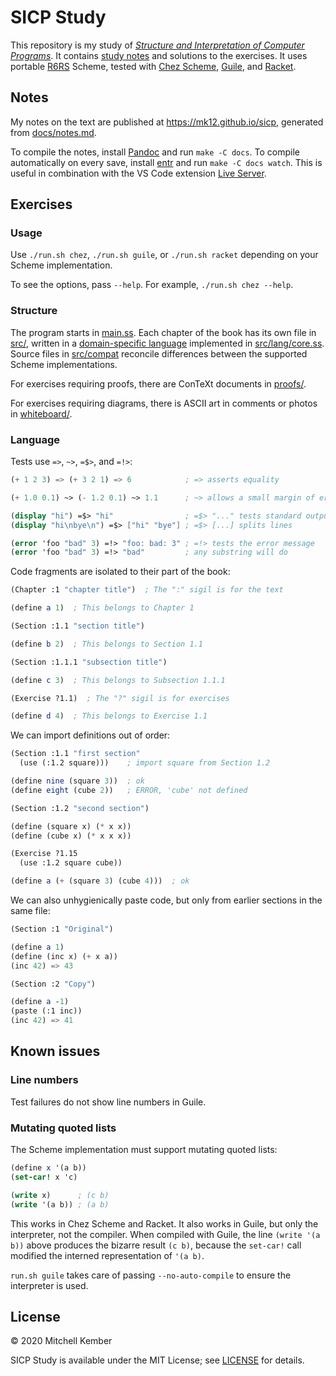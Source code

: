 # SICP Study

This repository is my study of [_Structure and Interpretation of Computer Programs_][sicp]. It contains [study notes][pages] and solutions to the exercises. It uses portable [R6RS][] Scheme, tested with [Chez Scheme][], [Guile][], and [Racket][].

## Notes

My notes on the text are published at <https://mk12.github.io/sicp>, generated from [docs/notes.md](docs/notes.md).

To compile the notes, install [Pandoc][] and run `make -C docs`. To compile automatically on every save, install [entr][] and run `make -C docs watch`. This is useful in combination with the VS Code extension [Live Server][].

## Exercises

### Usage

Use `./run.sh chez`, `./run.sh guile`, or `./run.sh racket` depending on your Scheme implementation.

To see the options, pass `--help`. For example, `./run.sh chez --help`.

### Structure

The program starts in [main.ss](main.ss). Each chapter of the book has its own file in [src/](src), written in a [domain-specific language](#language) implemented in [src/lang/core.ss](src/lang/core.ss). Source files in [src/compat](src/compat) reconcile differences between the supported Scheme implementations.

For exercises requiring proofs, there are ConTeXt documents in [proofs/](proofs).

For exercises requiring diagrams, there is ASCII art in comments or photos in [whiteboard/](whiteboard).

### Language

Tests use `=>`, `~>`, `=$>`, and `=!>`:

```scheme
(+ 1 2 3) => (+ 3 2 1) => 6            ; => asserts equality

(+ 1.0 0.1) ~> (- 1.2 0.1) ~> 1.1      ; ~> allows a small margin of error

(display "hi") =$> "hi"                ; =$> "..." tests standard output
(display "hi\nbye\n") =$> ["hi" "bye"] ; =$> [...] splits lines

(error 'foo "bad" 3) =!> "foo: bad: 3" ; =!> tests the error message
(error 'foo "bad" 3) =!> "bad"         ; any substring will do
```

Code fragments are isolated to their part of the book:

```scheme
(Chapter :1 "chapter title")  ; The ":" sigil is for the text

(define a 1)  ; This belongs to Chapter 1

(Section :1.1 "section title")

(define b 2)  ; This belongs to Section 1.1

(Section :1.1.1 "subsection title")

(define c 3)  ; This belongs to Subsection 1.1.1

(Exercise ?1.1)  ; The "?" sigil is for exercises

(define d 4)  ; This belongs to Exercise 1.1
```

We can import definitions out of order:

```scheme
(Section :1.1 "first section"
  (use (:1.2 square)))    ; import square from Section 1.2

(define nine (square 3))  ; ok
(define eight (cube 2))   ; ERROR, 'cube' not defined

(Section :1.2 "second section")

(define (square x) (* x x))
(define (cube x) (* x x x))

(Exercise ?1.15
  (use :1.2 square cube))

(define a (+ (square 3) (cube 4)))  ; ok
```

We can also unhygienically paste code, but only from earlier sections in the same file:

```scheme
(Section :1 "Original")

(define a 1)
(define (inc x) (+ x a))
(inc 42) => 43

(Section :2 "Copy")

(define a -1)
(paste (:1 inc))
(inc 42) => 41
```

## Known issues

### Line numbers

Test failures do not show line numbers in Guile.

### Mutating quoted lists

The Scheme implementation must support mutating quoted lists:

```scheme
(define x '(a b))
(set-car! x 'c)

(write x)      ; (c b)
(write '(a b)) ; (a b)
```

This works in Chez Scheme and Racket. It also works in Guile, but only the interpreter, not the compiler. When compiled with Guile, the line `(write '(a b))` above produces the bizarre result `(c b)`, because the `set-car!` call modified the interned representation of `'(a b)`.

`run.sh guile` takes care of passing `--no-auto-compile` to ensure the interpreter is used.

## License

© 2020 Mitchell Kember

SICP Study is available under the MIT License; see [LICENSE](LICENSE.md) for details.

[sicp]: https://mitpress.mit.edu/sites/default/files/sicp/index.html
[pages]: https://mk12.github.io/sicp
[R6RS]: http://www.r6rs.org
[Chez Scheme]: https://cisco.github.io/ChezScheme/
[Guile]: https://www.gnu.org/software/guile/
[Racket]: http://racket-lang.org
[Pandoc]: https://pandoc.org
[entr]: http://eradman.com/entrproject/
[Live Server]: https://marketplace.visualstudio.com/items?itemName=ritwickdey.LiveServer
